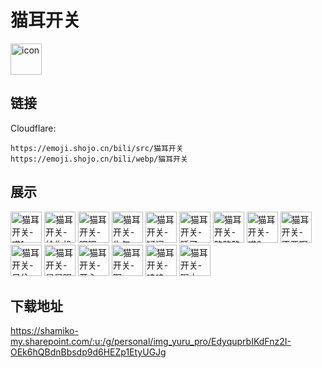 # 猫耳开关
<img src="https://emoji.shojo.cn/bili/src/猫耳开关/icon.png" width="50" height="50" alt="icon">

## 链接
Cloudflare:
```
https://emoji.shojo.cn/bili/src/猫耳开关
https://emoji.shojo.cn/bili/webp/猫耳开关
```
## 展示
<img src="https://emoji.shojo.cn/bili/src/猫耳开关/猫耳开关-喵1.png" width="50" height="50" alt="猫耳开关-喵1">
<img src="https://emoji.shojo.cn/bili/src/猫耳开关/猫耳开关-给你投币.png" width="50" height="50" alt="猫耳开关-给你投币">
<img src="https://emoji.shojo.cn/bili/src/猫耳开关/猫耳开关-嘿嘿.png" width="50" height="50" alt="猫耳开关-嘿嘿">
<img src="https://emoji.shojo.cn/bili/src/猫耳开关/猫耳开关-生气.png" width="50" height="50" alt="猫耳开关-生气">
<img src="https://emoji.shojo.cn/bili/src/猫耳开关/猫耳开关-疑问.png" width="50" height="50" alt="猫耳开关-疑问">
<img src="https://emoji.shojo.cn/bili/src/猫耳开关/猫耳开关-睡了.png" width="50" height="50" alt="猫耳开关-睡了">
<img src="https://emoji.shojo.cn/bili/src/猫耳开关/猫耳开关-略略略.png" width="50" height="50" alt="猫耳开关-略略略">
<img src="https://emoji.shojo.cn/bili/src/猫耳开关/猫耳开关-喵2.png" width="50" height="50" alt="猫耳开关-喵2">
<img src="https://emoji.shojo.cn/bili/src/猫耳开关/猫耳开关-不要啊.png" width="50" height="50" alt="猫耳开关-不要啊">
<img src="https://emoji.shojo.cn/bili/src/猫耳开关/猫耳开关-呆住.png" width="50" height="50" alt="猫耳开关-呆住">
<img src="https://emoji.shojo.cn/bili/src/猫耳开关/猫耳开关-星星眼.png" width="50" height="50" alt="猫耳开关-星星眼">
<img src="https://emoji.shojo.cn/bili/src/猫耳开关/猫耳开关-开心.png" width="50" height="50" alt="猫耳开关-开心">
<img src="https://emoji.shojo.cn/bili/src/猫耳开关/猫耳开关-啊.png" width="50" height="50" alt="猫耳开关-啊">
<img src="https://emoji.shojo.cn/bili/src/猫耳开关/猫耳开关-呜呜.png" width="50" height="50" alt="猫耳开关-呜呜">
<img src="https://emoji.shojo.cn/bili/src/猫耳开关/猫耳开关-喝水.png" width="50" height="50" alt="猫耳开关-喝水">

## 下载地址

https://shamiko-my.sharepoint.com/:u:/g/personal/img_yuru_pro/EdyquprbIKdFnz2I-OEk6hQBdnBbsdp9d6HEZp1EtyUGJg